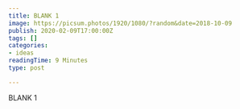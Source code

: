 ```yaml
---
title: BLANK 1
image: https://picsum.photos/1920/1080/?random&date=2018-10-09
publish: 2020-02-09T17:00:00Z
tags: []
categories:
- ideas
readingTime: 9 Minutes
type: post

---
```

BLANK 1
